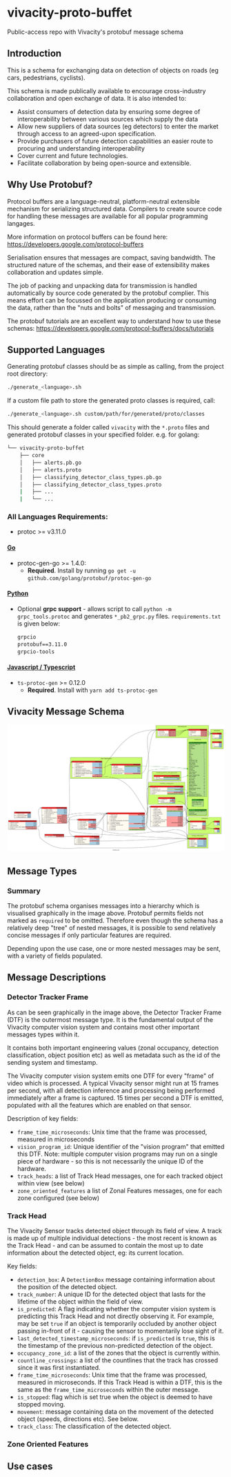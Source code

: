 # vivacity-proto-buffet
Public-access repo with Vivacity's protobuf message schema

## Introduction
This is a schema for exchanging data on detection of objects on roads (eg cars, pedestrians, cyclists).

This schema is made publically available to encourage cross-industry collaboration and open exchange of data. It is also intended to:
- Assist consumers of detection data by ensuring some degree of interoperability between various sources which supply the data
- Allow new suppliers of data sources (eg detectors) to enter the market through access to an agreed-upon specification.
- Provide purchasers of future detection capabilities an easier route to procuring and understanding interoperability
- Cover current and future technologies.
- Facilitate collaboration by being open-source and extensible.

## Why Use Protobuf?
Protocol buffers are a language-neutral, platform-neutral extensible mechanism for serializing structured data. Compilers to create source code for handling these messages are available for all popular programming langages.

More information on protocol buffers can be found here:
https://developers.google.com/protocol-buffers

Serialisation ensures that messages are compact, saving bandwidth. The structured nature of the schemas, and their ease of extensibility makes collaboration and updates simple.

The job of packing and unpacking data for transmission is handled automatically by source code generated by the protobuf complier. This means effort can be focussed on the application producing or consuming the data, rather than the "nuts and bolts" of messaging and transmission.

The protobuf tutorials are an excellent way to understand how to use these schemas:
https://developers.google.com/protocol-buffers/docs/tutorials

## Supported Languages <a name="supported"></a>
Generating protobuf classes should be as simple as calling, from the project root directory:
```bash
./generate_<language>.sh
```
If a custom file path to store the generated proto classes is required, call:
```bash
./generate_<language>.sh custom/path/for/generated/proto/classes
```
This should generate a folder called `vivacity` with the `*.proto` files and generated protobuf classes in your specified folder. e.g. for golang:
```bash
└── vivacity-proto-buffet
    ├── core
    │   ├── alerts.pb.go
    │   ├── alerts.proto
    │   ├── classifying_detector_class_types.pb.go
    │   ├── classifying_detector_class_types.proto
    |   ├── ...
    |   └── ...
```
### **All Languages Requirements**:
* protoc >= v3.11.0
#### **<u>Go</u>** <a name="golang"></a>
* protoc-gen-go >= 1.4.0:
    * **Required**. Install by running `go get -u github.com/golang/protobuf/protoc-gen-go`
#### **<u>Python</u>** <a name="python"></a>
* Optional **grpc support** - allows script to call `python -m grpc_tools.protoc` and generates `*_pb2_grpc.py` files. `requirements.txt` is given below:
  ```txt
  grpcio
  protobuf==3.11.0
  grpcio-tools
  ```

#### **<u>Javascript / Typescript</u>** <a name="js-ts"></a>
* `ts-protoc-gen` >= 0.12.0
    * **Required**. Install with `yarn add ts-protoc-gen`

## Vivacity Message Schema
![alt text](docs/images/dtf.png "Detector tracker frame message structure")

## Message Types
### Summary
The protobuf schema organises messages into a hierarchy which is visualised graphically in the image above. Protobuf permits fields not marked as `required` to be omitted. Therefore even though the schema has a relatively deep "tree" of nested messages, it is possible to send relatively concise messages if only particular features are required.

Depending upon the use case, one or more nested messages may be sent, with a variety of fields populated.

## Message Descriptions
### Detector Tracker Frame
As can be seen graphically in the image above, the Detector Tracker Frame (DTF) is the outermost message type. It is the fundamental output of the Vivacity computer vision system and contains most other important messages types within it.

It contains both important engineering values (zonal occupancy, detection classification, object position etc) as well as metadata such as the id of the sending system and timestamp.

The Vivacity computer vision system emits one DTF for every "frame" of video which is processed. A typical Vivacity sensor might run at 15 frames per second, with all detection inference and processing being performed immediately after a frame is captured. 15 times per second a DTF is emitted, populated with all the features which are enabled on that sensor. 

Description of key fields: 

- `frame_time_microseconds`: Unix time that the frame was processed, measured in microseconds
- `vision_program_id`: Unique identifier of the "vision program" that emitted this DTF. Note: multiple computer vision programs may run on a single piece of hardware - so this is not necessarily the unique ID of the hardware.
- `track_heads`: a list of Track Head messages, one for each tracked object within view (see below)
- `zone_oriented_features` a list of Zonal Features messages, one for each zone configured (see below)

### Track Head
The Vivacity Sensor tracks detected object through its field of view. A track is made up of multiple individual detections - the most recent is known as the Track Head - and can be assumed to contain the most up to date information about the detected object, eg: its current location. 

Key fields:
- `detection_box`: A `DetectionBox` message containing information about the position of the detected object.
- `track_number`: A unique ID for the detected object that lasts for the lifetime of the object within the field of view. 
- `is_predicted`: A flag indicating whether the computer vision system is predicting this Track Head and not directly observing it. For example, may be set `true` if an object is temporarily occluded by another object passing in-front of it - causing the sensor to momentarily lose sight of it.
- `last_detected_timestamp_microseconds`: if `is_predicted` is `true`, this is the timestamp of the previous non-predicted detection of the object.
- `occupancy_zone_id`: a list of the zones that the object is currently within.
- `countline_crossings`: a list of the countlines that the track has crossed since it was first instantiated.
- `frame_time_microseconds`: Unix time that the frame was processed, measured in microseconds. If this Track Head is within a DTF, this is the same as the `frame_time_microseconds` within the outer message.
- `is_stopped`: flag which is set true when the object is deemed to have stopped moving.
- `movement`: message containing data on the movement of the detected object (speeds, directions etc). See below.
- `track_class`: The classification of the detected object. 

### Zone Oriented Features

## Use cases
